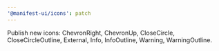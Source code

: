```yaml
---
'@manifest-ui/icons': patch
---
```


Publish new icons: ChevronRight, ChevronUp, CloseCircle, CloseCircleOutline, External, Info, InfoOutline, Warning, WarningOutline.
